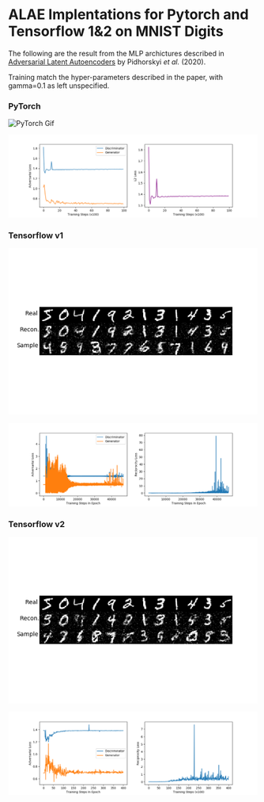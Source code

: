 # ALAE Implentations for Pytorch and Tensorflow 1&2 on MNIST Digits

The following are the result from the MLP archictures described in [Adversarial Latent Autoencoders](https://arxiv.org/abs/2004.04467) by Pidhorskyi *et al.* (2020).

Training match the hyper-parameters described in the paper, with gamma=0.1 as left unspecified.

### PyTorch
![PyTorch Gif](./PT_MNIST_100_epochs.gif)

![PyTorch Curves](./PT_MNIST_Training_Curve_100_epochs.png)

### Tensorflow v1 
![TF1 Result](./TF_MNIST_100_epochs.png)

![TF1 Curves](./TF_MNIST_traing_curve_100_epochs.png)

### Tensorflow v2 
![TF2 Result](./TF2_MNIST_100_epochs.png.png)

![TF2 Curves](./TF2_MNIST_traing_curve_100_epochs.png)
